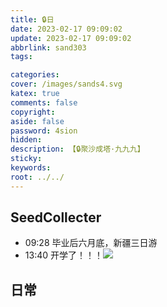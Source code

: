 ```yaml
---
title: 🔒日
date: 2023-02-17 09:09:02
update: 2023-02-17 09:09:02
abbrlink: sand303
tags:

categories:
cover: /images/sands4.svg
katex: true
comments: false
copyright:
aside: false
password: 4sion
hidden:
description: 【🔒聚沙成塔·九九九】 
sticky: 
keywords:
root: ../../
---
```


## SeedCollecter
- 09:28 毕业后六月底，新疆三日游
- 13:40 开学了！！！![](Pasted%20Image%2020230217134020.jpeg)


## 日常
